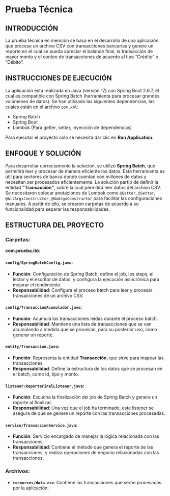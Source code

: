 # Prueba Técnica

## INTRODUCCIÓN
La prueba técnica en mención se basa en el desarrollo de una aplicación que procese un archivo CSV con transacciones bancarias y genere un reporte en el cual se pueda apreciar el balance final, la transacción de mayor monto y el conteo de transacciones de acuerdo al tipo “Crédito” o “Débito”. 

## INSTRUCCIONES DE EJECUCIÓN
La aplicación está realizada en Java (versión 17) con Spring Boot 2.6.7, el cual es compatible con Spring Batch (herramienta para procesar grandes volúmenes de datos). 
Se han utilizado las siguientes dependencias, las cuales están en el archivo `pom.xml`:
- Spring Batch
- Spring Boot
- Lombok (Para getter, setter, inyección de dependencias)

Para ejecutar el proyecto solo se necesita dar clic en **Run Application**.

## ENFOQUE Y SOLUCIÓN
Para desarrollar correctamente la solución, se utilizó **Spring Batch**, que permitirá leer y procesar de manera eficiente los datos. Esta herramienta es útil para sectores de banca donde cuentan con millones de datos y necesitan ser procesados eficientemente.
La solución partió de definir la entidad **"Transacción"**, sobre la cual permitirá leer datos del archivo CSV. Se necesitaron colocar anotaciones de Lombok como `@Getter`, `@Setter`, `@AllArgsConstructor`, `@NoArgsConstructor` para facilitar las configuraciones manuales. A partir de ello, se crearon carpetas de acuerdo a su funcionalidad para separar las responsabilidades.

## ESTRUCTURA DEL PROYECTO

### Carpetas:
**com.prueba.ibk**

#### `config/SpringBatchConfig.java`:
- **Función**: Configuración de Spring Batch, define el job, los steps, el lector y el escritor de datos, y configura la ejecución asincrónica para mejorar el rendimiento.
- **Responsabilidad**: Configura el proceso batch para leer y procesar transacciones de un archivo CSV.

#### `config/TransaccionAcumulador.java`:
- **Función**: Acumula las transacciones leídas durante el proceso batch.
- **Responsabilidad**: Mantiene una lista de transacciones que se van acumulando a medida que se procesan, para su posterior uso, como generar un reporte.

#### `entity/Transaccion.java`:
- **Función**: Representa la entidad **Transacción**, que sirve para mapear las transacciones.
- **Responsabilidad**: Define la estructura de los datos que se procesan en el batch, como id, tipo y monto.

#### `listener/ReporteFinalListener.java`:
- **Función**: Escucha la finalización del job de Spring Batch y genera un reporte al finalizar.
- **Responsabilidad**: Una vez que el job ha terminado, este listener se asegura de que se genere un reporte con las transacciones procesadas.

#### `service/TransaccionService.java`:
- **Función**: Servicio encargado de manejar la lógica relacionada con las transacciones.
- **Responsabilidad**: Contiene el método que genera el reporte de las transacciones, y realiza operaciones de negocio relacionadas con las transacciones.

### Archivos:
- **`resources/data.csv`**: Contiene las transacciones que serán procesadas por la aplicación.


